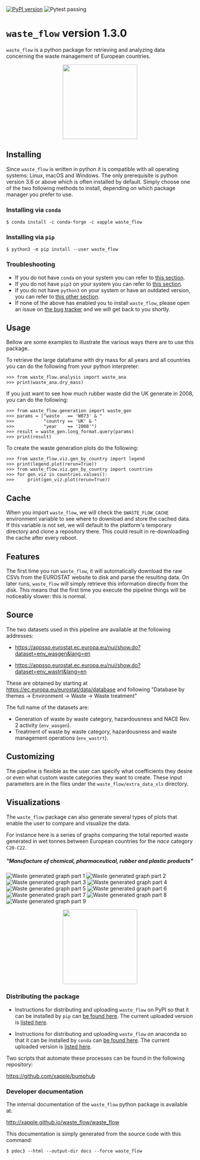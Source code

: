 [![PyPI version](https://badge.fury.io/py/waste_flow.svg)](https://badge.fury.io/py/waste_flow)
![Pytest passing](https://github.com/xapple/waste_flow/actions/workflows/pytest_master_branch.yml/badge.svg)

# `waste_flow` version 1.3.0

`waste_flow` is a python package for retrieving and analyzing data concerning the waste management of European countries.

<p align="center">
<img height="200" src="waste_flow/reports/template/logo.png?raw=true">
</p>

## Installing

Since `waste_flow` is written in python it is compatible with all operating systems: Linux, macOS and Windows. The only prerequisite is python version 3.6 or above which is often installed by default. Simply choose one of the two following methods to install, depending on which package manager you prefer to use.

### Installing via `conda`

    $ conda install -c conda-forge -c xapple waste_flow

### Installing via `pip`

    $ python3 -m pip install --user waste_flow

### Troubleshooting

* If you do not have `conda` on your system you can refer to [this section](docs/installing_tips.md#installing-python-with-conda).
* If you do not have `pip3` on your system you can refer to [this section](docs/installing_tips.md#obtaining-pip3).
* If you do not have `python3` on your system or have an outdated version, you can refer to [this other section](docs/installing_tips.md#obtaining-python3).
* If none of the above has enabled you to install `waste_flow`, please open an issue on [the bug tracker](https://github.com/xapple/waste_flow/issues) and we will get back to you shortly.

## Usage

Bellow are some examples to illustrate the various ways there are to use this package.

To retrieve the large dataframe with dry mass for all years and all countries you can do the following from your python interpreter:

    >>> from waste_flow.analysis import waste_ana
    >>> print(waste_ana.dry_mass)

If you just want to see how much rubber waste did the UK generate in 2008, you can do the following:

    >>> from waste_flow.generation import waste_gen
    >>> params = ("waste   == 'W073' & "
    >>>           "country == 'UK' & "
    >>>           "year    == '2008'")
    >>> result = waste_gen.long_format.query(params)
    >>> print(result)

To create the waste generation plots do the following:

    >>> from waste_flow.viz.gen_by_country import legend
    >>> print(legend.plot(rerun=True))
    >>> from waste_flow.viz.gen_by_country import countries
    >>> for gen_viz in countries.values():
    >>>     print(gen_viz.plot(rerun=True))

## Cache

When you import `waste_flow`, we will check the `$WASTE_FLOW_CACHE` environment variable to see where to download and store the cached data. If this variable is not set, we will default to the platform's temporary directory and clone a repository there. This could result in re-downloading the cache after every reboot.

## Features

The first time you run `waste_flow`, it will automatically download the raw CSVs from the EUROSTAT website to disk and parse the resulting data. On later runs, `waste_flow` will simply retrieve this information directly from the disk. This means that the first time you execute the pipeline things will be noticeably slower: this is normal.

## Source

The two datasets used in this pipeline are available at the following addresses:

* https://appsso.eurostat.ec.europa.eu/nui/show.do?dataset=env_wasgen&lang=en

* https://appsso.eurostat.ec.europa.eu/nui/show.do?dataset=env_wastrt&lang=en

These are obtained by starting at https://ec.europa.eu/eurostat/data/database and following "Database by themes -> Environment -> Waste -> Waste treatment"

The full name of the datasets are:

* Generation of waste by waste category, hazardousness and NACE Rev. 2 activity (`env_wasgen`).
* Treatment of waste by waste category, hazardousness and waste management operations (`env_wastrt`).

## Customizing

The pipeline is flexible as the user can specify what coefficients they desire or even what custom waste categories they want to create. These input parameters are in the files under the `waste_flow/extra_data_xls` directory.

## Visualizations

The `waste_flow` package can also generate several types of plots that enable the user to compare and visualize the data.

For instance here is a series of graphs comparing the total reported waste generated in wet tonnes between European countries for the *nace* category `C20-C22`.

##### "Manufacture of chemical, pharmaceutical, rubber and plastic products"

![Waste generated graph part 1](docs/showcase_graphs/AT_BA_BE_BG.svg?sanitize=true "Waste generated graph part 1")
![Waste generated graph part 2](docs/showcase_graphs/CY_CZ_DE_DK.svg?sanitize=true "Waste generated graph part 2")
![Waste generated graph part 3](docs/showcase_graphs/EE_EL_ES_EU27_2020.svg?sanitize=true "Waste generated graph part 3")
![Waste generated graph part 4](docs/showcase_graphs/EU28_FI_FR_HR.svg?sanitize=true "Waste generated graph part 4")
![Waste generated graph part 5](docs/showcase_graphs/HU_IE_IS_IT.svg?sanitize=true "Waste generated graph part 5")
![Waste generated graph part 6](docs/showcase_graphs/LI_LT_LU_LV.svg?sanitize=true "Waste generated graph part 6")
![Waste generated graph part 7](docs/showcase_graphs/ME_MK_MT_NL.svg?sanitize=true "Waste generated graph part 7")
![Waste generated graph part 8](docs/showcase_graphs/NO_PL_PT_RO.svg?sanitize=true "Waste generated graph part 8")
![Waste generated graph part 9](docs/showcase_graphs/RS_SE_SI_SK.svg?sanitize=true "Waste generated graph part 9")

<p align="center">
<img height="200" src="docs/showcase_graphs/legend.svg?sanitize=true">
</p>

### Distributing the package

* Instructions for distributing and uploading `waste_flow` on PyPI so that it can be installed by `pip` can [be found here](https://packaging.python.org/guides/distributing-packages-using-setuptools/#uploading-your-project-to-pypi). The current uploaded version is [listed here](https://pypi.org/project/waste_flow/).

* Instructions for distributing and uploading `waste_flow` on anaconda so that it can be installed by `conda` can [be found here](https://conda.io/projects/conda-build/en/latest/user-guide/tutorials/build-pkgs-skeleton.html). The current uploaded version is [listed here](https://anaconda.org/xapple/waste_flow).

Two scripts that automate these processes can be found in the following repository:

https://github.com/xapple/bumphub

### Developer documentation

The internal documentation of the `waste_flow` python package is available at:

http://xapple.github.io/waste_flow/waste_flow

This documentation is simply generated from the source code with this command:

    $ pdoc3 --html --output-dir docs --force waste_flow
